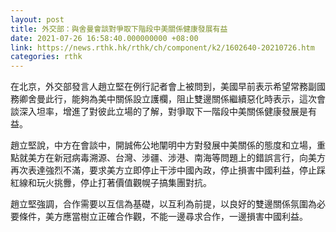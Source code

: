 ```yaml
---
layout: post
title: 外交部：與舍曼會談對爭取下階段中美關係健康發展有益
date: 2021-07-26 16:58:40.000000000 +08:00
link: https://news.rthk.hk/rthk/ch/component/k2/1602640-20210726.htm
categories: rthk
---
```


在北京，外交部發言人趙立堅在例行記者會上被問到，美國早前表示希望常務副國務卿舍曼此行，能夠為美中關係設立護欄，阻止雙邊關係繼續惡化時表示，這次會談深入坦率，增進了對彼此立場的了解，對爭取下一階段中美關係健康發展是有益。

趙立堅說，中方在會談中，開誠佈公地闡明中方對發展中美關係的態度和立場，重點就美方在新冠病毒溯源、台灣、涉疆、涉港、南海等問題上的錯誤言行，向美方再次表達強烈不滿，要求美方立即停止干涉中國內政，停止損害中國利益，停止踩紅線和玩火挑釁，停止打著價值觀幌子搞集團對抗。

趙立堅強調，合作需要以互信為基礎，以互利為前提，以良好的雙邊關係氛圍為必要條件，美方應當樹立正確合作觀，不能一邊尋求合作，一邊損害中國利益。
